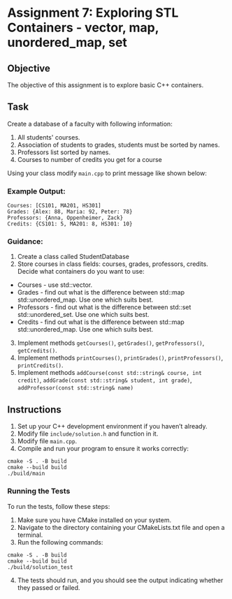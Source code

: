 # Assignment 7: Exploring STL Containers - vector, map, unordered_map, set

## Objective
The objective of this assignment is to explore basic C++ containers.

## Task
Create a database of a faculty with following information:
1. All students' courses.
2. Association of students to grades, students must be sorted by names.
3. Professors list sorted by names.
4. Courses to number of credits you get for a course

Using your class modify `main.cpp` to print message like shown below:

### Example Output:

```
Courses: [CS101, MA201, HS301]
Grades: {Alex: 88, Maria: 92, Peter: 78}
Professors: {Anna, Oppenheimer, Zack}
Credits: {CS101: 5, MA201: 8, HS301: 10}
```

### Guidance:

1. Create a class called StudentDatabase
2. Store courses in class fields: courses, grades, professors, credits. Decide what containers do you want to use:
- Courses - use std::vector.
- Grades - find out what is the difference between std::map std::unordered_map. Use one which suits best.
- Professors - find out what is the difference between std::set std::unordered_set. Use one which suits best.
- Credits - find out what is the difference between std::map std::unordered_map. Use one which suits best.
3. Implement methods `getCourses()`, `getGrades()`, `getProfessors()`, `getCredits()`.
4. Implement methods `printCourses()`, `printGrades()`, `printProfessors()`, `printCredits()`.
5. Implement methods `addCourse(const std::string& course, int credit)`, `addGrade(const std::string& student, int grade)`, `addProfessor(const std::string& name)`

## Instructions
1. Set up your C++ development environment if you haven’t already.
2. Modify file `include/solution.h` and function in it.
3. Modify file `main.cpp`.
4. Compile and run your program to ensure it works correctly:
```shell
cmake -S . -B build
cmake --build build
./build/main
```

### Running the Tests
To run the tests, follow these steps:

1. Make sure you have CMake installed on your system.
2. Navigate to the directory containing your CMakeLists.txt file and open a terminal.
3. Run the following commands:
```shell
cmake -S . -B build
cmake --build build
./build/solution_test
```
4. The tests should run, and you should see the output indicating whether they passed or failed.

